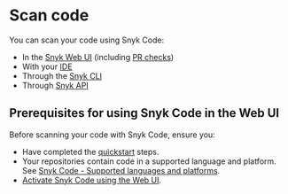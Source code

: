 # Scan code

You can scan your code using Snyk Code:

* In the [Snyk Web UI](../../../getting-started/explore-snyk-through-the-web-ui.md) (including [PR checks](../../run-pr-checks/))
* With your [IDE](../../../integrate-with-snyk/ide-tools/)
* Through the [Snyk CLI](../../../snyk-cli/)
* Through [Snyk API](../../../snyk-api/)

## Prerequisites for using Snyk Code in the Web UI

Before scanning your code with Snyk Code, ensure you:

* Have completed the [quickstart](../../../getting-started/quickstart/) steps.
* Your repositories contain code in a supported language and platform. See [Snyk Code - Supported languages and platforms](broken-reference).
* [Activate Snyk Code using the Web UI](activate-snyk-code-using-the-web-ui.md).

